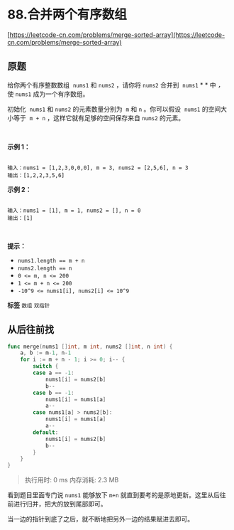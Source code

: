 # 88.合并两个有序数组
[https://leetcode-cn.com/problems/merge-sorted-array](https://leetcode-cn.com/problems/merge-sorted-array) 
## 原题
给你两个有序整数数组  `nums1` 和 `nums2` ，请你将 `nums2` 合并到  `nums1` * * 中 *，* 使 `nums1` 成为一个有序数组。

初始化  `nums1` 和 `nums2` 的元素数量分别为  `m` 和 `n` 。你可以假设  `nums1` 的空间大小等于  `m + n` ，这样它就有足够的空间保存来自 `nums2` 的元素。

 

 **示例 1：** 

```

输入：nums1 = [1,2,3,0,0,0], m = 3, nums2 = [2,5,6], n = 3
输出：[1,2,2,3,5,6]

```
 **示例 2：** 

```

输入：nums1 = [1], m = 1, nums2 = [], n = 0
输出：[1]

```
 

 **提示：** 
-  `nums1.length == m + n` 
-  `nums2.length == n` 
-  `0 <= m, n <= 200` 
-  `1 <= m + n <= 200` 
-  `-10^9 <= nums1[i], nums2[i] <= 10^9` 
 
**标签**
`数组` `双指针` 


## 从后往前找
```go
func merge(nums1 []int, m int, nums2 []int, n int) {
	a, b := m-1, n-1
	for i := m + n - 1; i >= 0; i-- {
		switch {
		case a == -1:
			nums1[i] = nums2[b]
			b--
		case b == -1:
			nums1[i] = nums1[a]
			a--
		case nums1[a] > nums2[b]:
			nums1[i] = nums1[a]
			a--
		default:
			nums1[i] = nums2[b]
			b--
		}
	}
}
```
>执行用时: 0 ms
内存消耗: 2.3 MB

看到题目里面专门说 `nums1` 能够放下 `m+n` 就直到要考的是原地更新。这里从后往前进行归并，把大的放到尾部即可。

当一边的指针到底了之后，就不断地把另外一边的结果赋进去即可。